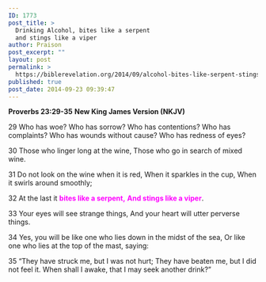 ```yaml
---
ID: 1773
post_title: >
  Drinking Alcohol, bites like a serpent
  and stings like a viper
author: Praison
post_excerpt: ""
layout: post
permalink: >
  https://biblerevelation.org/2014/09/alcohol-bites-like-serpent-stings-like-viper/
published: true
post_date: 2014-09-23 09:39:47
---
```

<strong>Proverbs 23:29-35</strong>
<strong> New King James Version (NKJV)</strong>

29 Who has woe?
Who has sorrow?
Who has contentions?
Who has complaints?
Who has wounds without cause?
Who has redness of eyes?

30 Those who linger long at the wine,
Those who go in search of mixed wine.

31 Do not look on the wine when it is red,
When it sparkles in the cup,
When it swirls around smoothly;

32 At the last it <span style="color: #ff00ff;"><strong>bites like a serpent,</strong></span>
<span style="color: #ff00ff;"><strong> And stings like a viper</strong></span>.

33 Your eyes will see strange things,
And your heart will utter perverse things.

34 Yes, you will be like one who lies down in the midst of the sea,
Or like one who lies at the top of the mast, saying:

35 “They have struck me, but I was not hurt;
They have beaten me, but I did not feel it.
When shall I awake, that I may seek another drink?”